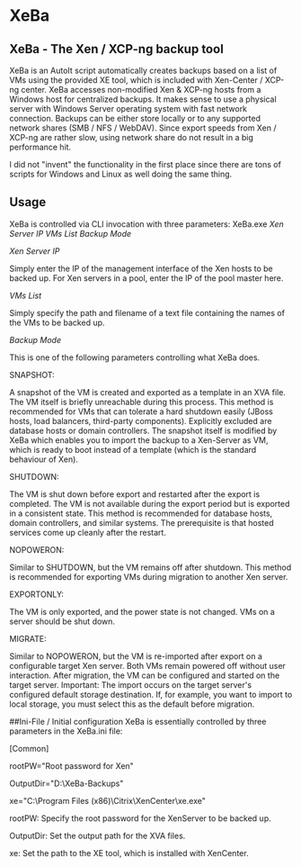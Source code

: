 # XeBa
## XeBa - The Xen / XCP-ng backup tool

XeBa is an AutoIt script automatically creates backups based on a list of VMs using the provided XE tool, which is included with Xen-Center / XCP-ng center. 
XeBa accesses non-modified Xen & XCP-ng hosts from a Windows host for centralized backups. It makes sense to use a physical server with Windows Server operating system with fast network connection.
Backups can be either store locally or to any supported network shares (SMB / NFS / WebDAV). Since export speeds from Xen / XCP-ng are rather slow, using network share do not result in a big performance hit.

I did not "invent" the functionality in the first place since there are tons of scripts for Windows and Linux as well doing the same thing. 

## Usage
XeBa is controlled via CLI invocation with three parameters:
XeBa.exe *Xen Server IP* *VMs List* *Backup Mode*

*Xen Server IP*

Simply enter the IP of the management interface of the Xen hosts to be backed up. For Xen servers in a pool, enter the IP of the pool master here.

*VMs List*

Simply specify the path and filename of a text file containing the names of the VMs to be backed up.

*Backup Mode*

This is one of the following parameters controlling what XeBa does.


SNAPSHOT: 

A snapshot of the VM is created and exported as a template in an XVA file. The VM itself is briefly unreachable during this process. This method is recommended for VMs that can tolerate a hard shutdown easily (JBoss hosts, load balancers, third-party components). Explicitly excluded are database hosts or domain controllers. The snapshot itself is modified by XeBa which enables you to import the backup to a Xen-Server as VM, which is ready to boot instead of a template (which is the standard behaviour of Xen).

SHUTDOWN: 

The VM is shut down before export and restarted after the export is completed. The VM is not available during the export period but is exported in a consistent state. This method is recommended for database hosts, domain controllers, and similar systems. The prerequisite is that hosted services come up cleanly after the restart.

NOPOWERON: 

Similar to SHUTDOWN, but the VM remains off after shutdown. This method is recommended for exporting VMs during migration to another Xen server.

EXPORTONLY: 

The VM is only exported, and the power state is not changed. VMs on a server should be shut down.

MIGRATE: 

Similar to NOPOWERON, but the VM is re-imported after export on a configurable target Xen server. Both VMs remain powered off without user interaction. After migration, the VM can be configured and started on the target server. 
Important: The import occurs on the target server's configured default storage destination. If, for example, you want to import to local storage, you must select this as the default before migration.

##Ini-File / Initial configuration
XeBa is essentially controlled by three parameters in the XeBa.ini file:

[Common]

rootPW="Root password for Xen"

OutputDir="D:\XeBa-Backups"

xe="C:\Program Files (x86)\Citrix\XenCenter\xe.exe"

rootPW: Specify the root password for the XenServer to be backed up.

OutputDir: Set the output path for the XVA files.

xe: Set the path to the XE tool, which is installed with XenCenter.



